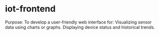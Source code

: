 # iot-frontend
Purpose: To develop a user-friendly web interface for: Visualizing sensor data using charts or graphs. Displaying device status and historical trends.
